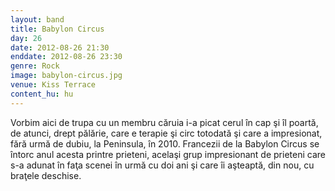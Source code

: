 ```yaml
---
layout: band
title: Babylon Circus
day: 26
date: 2012-08-26 21:30
enddate: 2012-08-26 23:30
genre: Rock
image: babylon-circus.jpg
venue: Kiss Terrace
content_hu: hu
---
```


Vorbim aici de trupa cu un membru căruia i-a picat cerul în cap şi îl poartă, de atunci, drept pălărie, care e terapie şi circ totodată şi care a impresionat, fără urmă de dubiu, la Peninsula, în 2010. Francezii de la Babylon Circus se întorc anul acesta printre prieteni, acelaşi grup impresionant de prieteni care s-a adunat în faţa scenei în urmă cu doi ani şi care îi aşteaptă, din nou, cu braţele deschise. 